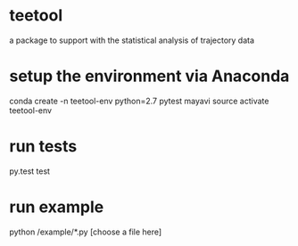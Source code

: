 # teetool
a package to support with the statistical analysis of trajectory data

# setup the environment via Anaconda
conda create -n teetool-env python=2.7 pytest mayavi
source activate teetool-env

# run tests
py.test test

# run example
python /example/*.py [choose a file here]

